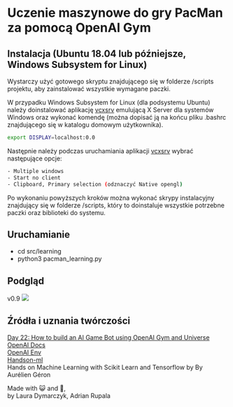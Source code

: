 # Uczenie maszynowe do gry PacMan za pomocą OpenAI Gym

## Instalacja (Ubuntu 18.04 lub późniejsze, Windows Subsystem for Linux)

Wystarczy użyć gotowego skryptu znajdującego się w folderze /scripts projektu, aby zainstalować wszystkie wymagane paczki.  

W przypadku Windows Subsystem for Linux (dla podsystemu Ubuntu) należy doinstalować aplikację [vcxsrv](https://sourceforge.net/projects/vcxsrv/) emulującą X Server dla systemów Windows oraz wykonać komendę (można dopisać ją na końcu pliku .bashrc znajdującego się w katalogu domowym użytkownika).

```bash
export DISPLAY=localhost:0.0
```
Następnie należy podczas uruchamiania aplikacji [vcxsrv](https://sourceforge.net/projects/vcxsrv/) wybrać następujące opcje:

``` bash
- Multiple windows
- Start no client
- Clipboard, Primary selection (odznaczyć Native opengl)
```
Po wykonaniu powyższych kroków można wykonać skrypy instalacyjny znajdujący się w folderze /scripts, który to doinstaluje wszystkie potrzebne paczki oraz biblioteki do systemu.

## Uruchamianie

- cd src/learning
- python3 pacman_learning.py

## Podgląd
v0.9
<img src="/graphics/pacman.gif?raw=true">  

## Źródła i uznania twórczości
[Day 22: How to build an AI Game Bot using OpenAI Gym and Universe
](https://medium.freecodecamp.org/how-to-build-an-ai-game-bot-using-openai-gym-and-universe-f2eb9bfbb40a)  
[OpenAI Docs](https://gym.openai.com/docs/)  
[OpenAI Env](https://gym.openai.com/envs/)  
[Handson-ml](https://github.com/ageron/handson-ml)  
Hands on Machine Learning with Scikit Learn and Tensorflow by By Aurélien Géron  

Made with 😺 and 💝,  
by Laura Dymarczyk, Adrian Rupala
